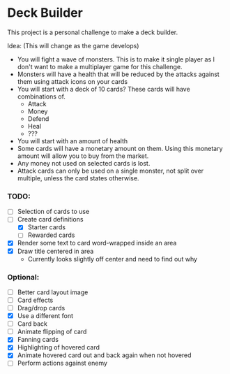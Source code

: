 # Deck Builder

This project is a personal challenge to make a deck builder.

Idea: (This will change as the game develops)
* You will fight a wave of monsters. This is to make it single player as I don't want to make a multiplayer game for this challenge.
* Monsters will have a health that will be reduced by the attacks against them using attack icons on your cards
* You will start with a deck of 10 cards? These cards will have combinations of.
  * Attack
  * Money
  * Defend
  * Heal
  * ???
* You will start with an amount of health
* Some cards will have a monetary amount on them. Using this monetary amount will allow you to buy from the market.
* Any money not used on selected cards is lost.
* Attack cards can only be used on a single monster, not split over multiple, unless the card states otherwise.

### TODO:
- [ ] Selection of cards to use
- [ ] Create card definitions
  - [x] Starter cards
  - [ ] Rewarded cards
- [x] Render some text to card word-wrapped inside an area
- [x] Draw title centered in area
  - Currently looks slightly off center and need to find out why

### Optional:
- [ ] Better card layout image
- [ ] Card effects
- [ ] Drag/drop cards
- [x] Use a different font
- [ ] Card back
- [ ] Animate flipping of card
- [x] Fanning cards
- [x] Highlighting of hovered card
- [x] Animate hovered card out and back again when not hovered
- [ ] Perform actions against enemy